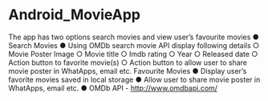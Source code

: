 # Android_MovieApp
The app has two options search movies and view user’s favourite movies
●	Search Movies
●	Using OMDb search movie API display following details 
○	Movie Poster Image
○	Movie title
○	Imdb rating
○	Year
○	Released date
○	Action button to favorite movie(s)
○	Action button to allow user to share movie poster in WhatApps, email etc.
Favourite Movies
●	Display user’s favorite movies saved in local storage
●	Allow user to share movie poster in WhatApps, email etc.
●	OMDb API - http://www.omdbapi.com/

